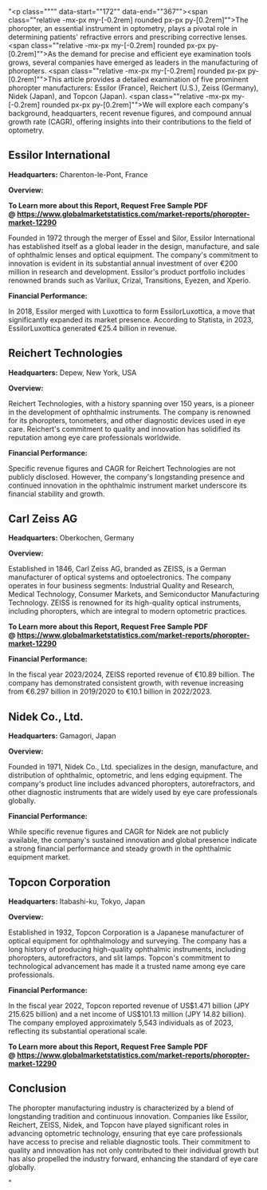 "<p class="""" data-start=""172"" data-end=""367""><span class=""relative -mx-px my-[-0.2rem] rounded px-px py-[0.2rem]"">The phoropter, an essential instrument in optometry, plays a pivotal role in determining patients' refractive errors and prescribing corrective lenses.</span> <span class=""relative -mx-px my-[-0.2rem] rounded px-px py-[0.2rem]"">As the demand for precise and efficient eye examination tools grows, several companies have emerged as leaders in the manufacturing of phoropters.</span> <span class=""relative -mx-px my-[-0.2rem] rounded px-px py-[0.2rem]"">This article provides a detailed examination of five prominent phoropter manufacturers: Essilor (France), Reichert (U.S.), Zeiss (Germany), Nidek (Japan), and Topcon (Japan).</span> <span class=""relative -mx-px my-[-0.2rem] rounded px-px py-[0.2rem]"">We will explore each company's background, headquarters, recent revenue figures, and compound annual growth rate (CAGR), offering insights into their contributions to the field of optometry.</span></p>
<h2 class="""" data-start=""369"" data-end=""393"">Essilor International</h2>
<p class="""" data-start=""395"" data-end=""494""><strong data-start=""395"" data-end=""412"">Headquarters:</strong> <span class=""relative -mx-px my-[-0.2rem] rounded px-px py-[0.2rem]"">Charenton-le-Pont, France</span></p>
<p class="""" data-start=""496"" data-end=""509""><strong data-start=""496"" data-end=""509"">Overview:</strong></p>
<p class="""" data-start=""496"" data-end=""509""><strong data-start=""496"" data-end=""509""><strong>To Learn more about this Report, Request Free Sample PDF @&nbsp;<a href=""https://www.globalmarketstatistics.com/market-reports/phoropter-market-12290"">https://www.globalmarketstatistics.com/market-reports/phoropter-market-12290</a></strong></strong></p>
<p class="""" data-start=""511"" data-end=""710""><span class=""relative -mx-px my-[-0.2rem] rounded px-px py-[0.2rem]"">Founded in 1972 through the merger of Essel and Silor, Essilor International has established itself as a global leader in the design, manufacture, and sale of ophthalmic lenses and optical equipment.</span> <span class=""relative -mx-px my-[-0.2rem] rounded px-px py-[0.2rem]"">The company's commitment to innovation is evident in its substantial annual investment of over &euro;200 million in research and development.</span> <span class=""relative -mx-px my-[-0.2rem] rounded px-px py-[0.2rem]"">Essilor's product portfolio includes renowned brands such as Varilux, Crizal, Transitions, Eyezen, and Xperio.</span></p>
<p class="""" data-start=""712"" data-end=""738""><strong data-start=""712"" data-end=""738"">Financial Performance:</strong></p>
<p class="""" data-start=""740"" data-end=""905""><span class=""relative -mx-px my-[-0.2rem] rounded px-px py-[0.2rem]"">In 2018, Essilor merged with Luxottica to form EssilorLuxottica, a move that significantly expanded its market presence.</span> <span class=""relative -mx-px my-[-0.2rem] rounded px-px py-[0.2rem]"">According to Statista, in 2023, EssilorLuxottica generated &euro;25.4 billion in revenue.</span> </p>
<h2 class="""" data-start=""907"" data-end=""931"">Reichert Technologies</h2>
<p class="""" data-start=""933"" data-end=""1036""><strong data-start=""933"" data-end=""950"">Headquarters:</strong> <span class=""relative -mx-px my-[-0.2rem] rounded px-px py-[0.2rem]"">Depew, New York, USA</span></p>
<p class="""" data-start=""1038"" data-end=""1051""><strong data-start=""1038"" data-end=""1051"">Overview:</strong></p>
<p class="""" data-start=""1053"" data-end=""1218""><span class=""relative -mx-px my-[-0.2rem] rounded px-px py-[0.2rem]"">Reichert Technologies, with a history spanning over 150 years, is a pioneer in the development of ophthalmic instruments.</span> <span class=""relative -mx-px my-[-0.2rem] rounded px-px py-[0.2rem]"">The company is renowned for its phoropters, tonometers, and other diagnostic devices used in eye care.</span> <span class=""relative -mx-px my-[-0.2rem] rounded px-px py-[0.2rem]"">Reichert's commitment to quality and innovation has solidified its reputation among eye care professionals worldwide.</span></p>
<p class="""" data-start=""1220"" data-end=""1246""><strong data-start=""1220"" data-end=""1246"">Financial Performance:</strong></p>
<p class="""" data-start=""1248"" data-end=""1373""><span class=""relative -mx-px my-[-0.2rem] rounded px-px py-[0.2rem]"">Specific revenue figures and CAGR for Reichert Technologies are not publicly disclosed.</span> <span class=""relative -mx-px my-[-0.2rem] rounded px-px py-[0.2rem]"">However, the company's longstanding presence and continued innovation in the ophthalmic instrument market underscore its financial stability and growth.</span></p>
<h2 class="""" data-start=""1375"" data-end=""1391"">Carl Zeiss AG</h2>
<p class="""" data-start=""1393"" data-end=""1496""><strong data-start=""1393"" data-end=""1410"">Headquarters:</strong> <span class=""relative -mx-px my-[-0.2rem] rounded px-px py-[0.2rem]"">Oberkochen, Germany</span></p>
<p class="""" data-start=""1498"" data-end=""1511""><strong data-start=""1498"" data-end=""1511"">Overview:</strong></p>
<p class="""" data-start=""1513"" data-end=""1718""><span class=""relative -mx-px my-[-0.2rem] rounded px-px py-[0.2rem]"">Established in 1846, Carl Zeiss AG, branded as ZEISS, is a German manufacturer of optical systems and optoelectronics.</span> <span class=""relative -mx-px my-[-0.2rem] rounded px-px py-[0.2rem]"">The company operates in four business segments: Industrial Quality and Research, Medical Technology, Consumer Markets, and Semiconductor Manufacturing Technology.</span> <span class=""relative -mx-px my-[-0.2rem] rounded px-px py-[0.2rem]"">ZEISS is renowned for its high-quality optical instruments, including phoropters, which are integral to modern optometric practices.</span></p>
<p class="""" data-start=""1513"" data-end=""1718""><span class=""relative -mx-px my-[-0.2rem] rounded px-px py-[0.2rem]""><strong>To Learn more about this Report, Request Free Sample PDF @&nbsp;<a href=""https://www.globalmarketstatistics.com/market-reports/phoropter-market-12290"">https://www.globalmarketstatistics.com/market-reports/phoropter-market-12290</a></strong></span></p>
<p class="""" data-start=""1720"" data-end=""1746""><strong data-start=""1720"" data-end=""1746"">Financial Performance:</strong></p>
<p class="""" data-start=""1748"" data-end=""1913""><span class=""relative -mx-px my-[-0.2rem] rounded px-px py-[0.2rem]"">In the fiscal year 2023/2024, ZEISS reported revenue of &euro;10.89 billion.</span> <span class=""relative -mx-px my-[-0.2rem] rounded px-px py-[0.2rem]"">The company has demonstrated consistent growth, with revenue increasing from &euro;6.297 billion in 2019/2020 to &euro;10.1 billion in 2022/2023.</span></p>
<h2 class="""" data-start=""1915"" data-end=""1933"">Nidek Co., Ltd.</h2>
<p class="""" data-start=""1935"" data-end=""2038""><strong data-start=""1935"" data-end=""1952"">Headquarters:</strong> <span class=""relative -mx-px my-[-0.2rem] rounded px-px py-[0.2rem]"">Gamagori, Japan</span></p>
<p class="""" data-start=""2040"" data-end=""2053""><strong data-start=""2040"" data-end=""2053"">Overview:</strong></p>
<p class="""" data-start=""2055"" data-end=""2180""><span class=""relative -mx-px my-[-0.2rem] rounded px-px py-[0.2rem]"">Founded in 1971, Nidek Co., Ltd. specializes in the design, manufacture, and distribution of ophthalmic, optometric, and lens edging equipment.</span> <span class=""relative -mx-px my-[-0.2rem] rounded px-px py-[0.2rem]"">The company's product line includes advanced phoropters, autorefractors, and other diagnostic instruments that are widely used by eye care professionals globally.</span></p>
<p class="""" data-start=""2182"" data-end=""2208""><strong data-start=""2182"" data-end=""2208"">Financial Performance:</strong></p>
<p class="""" data-start=""2210"" data-end=""2295""><span class=""relative -mx-px my-[-0.2rem] rounded px-px py-[0.2rem]"">While specific revenue figures and CAGR for Nidek are not publicly available, the company's sustained innovation and global presence indicate a strong financial performance and steady growth in the ophthalmic equipment market.</span></p>
<h2 class="""" data-start=""2297"" data-end=""2318"">Topcon Corporation</h2>
<p class="""" data-start=""2320"" data-end=""2423""><strong data-start=""2320"" data-end=""2337"">Headquarters:</strong> <span class=""relative -mx-px my-[-0.2rem] rounded px-px py-[0.2rem]"">Itabashi-ku, Tokyo, Japan</span></p>
<p class="""" data-start=""2425"" data-end=""2438""><strong data-start=""2425"" data-end=""2438"">Overview:</strong></p>
<p class="""" data-start=""2440"" data-end=""2645""><span class=""relative -mx-px my-[-0.2rem] rounded px-px py-[0.2rem]"">Established in 1932, Topcon Corporation is a Japanese manufacturer of optical equipment for ophthalmology and surveying.</span> <span class=""relative -mx-px my-[-0.2rem] rounded px-px py-[0.2rem]"">The company has a long history of producing high-quality ophthalmic instruments, including phoropters, autorefractors, and slit lamps.</span> <span class=""relative -mx-px my-[-0.2rem] rounded px-px py-[0.2rem]"">Topcon's commitment to technological advancement has made it a trusted name among eye care professionals.</span> </p>
<p class="""" data-start=""2647"" data-end=""2673""><strong data-start=""2647"" data-end=""2673"">Financial Performance:</strong></p>
<p class="""" data-start=""2675"" data-end=""2840""><span class=""relative -mx-px my-[-0.2rem] rounded px-px py-[0.2rem]"">In the fiscal year 2022, Topcon reported revenue of US$1.471 billion (JPY 215.625 billion) and a net income of US$101.13 million (JPY 14.82 billion).</span> <span class=""relative -mx-px my-[-0.2rem] rounded px-px py-[0.2rem]"">The company employed approximately 5,543 individuals as of 2023, reflecting its substantial operational scale.</span> </p>
<p class="""" data-start=""2675"" data-end=""2840""><strong>To Learn more about this Report, Request Free Sample PDF @&nbsp;<a href=""https://www.globalmarketstatistics.com/market-reports/phoropter-market-12290"">https://www.globalmarketstatistics.com/market-reports/phoropter-market-12290</a></strong></p>
<h2 class="""" data-start=""2842"" data-end=""2855"">Conclusion</h2>
<p class="""" data-start=""2857"" data-end=""3022""><span class=""relative -mx-px my-[-0.2rem] rounded px-px py-[0.2rem]"">The phoropter manufacturing industry is characterized by a blend of longstanding tradition and continuous innovation.</span> <span class=""relative -mx-px my-[-0.2rem] rounded px-px py-[0.2rem]"">Companies like Essilor, Reichert, ZEISS, Nidek, and Topcon have played significant roles in advancing optometric technology, ensuring that eye care professionals have access to precise and reliable diagnostic tools.</span> <span class=""relative -mx-px my-[-0.2rem] rounded px-px py-[0.2rem]"">Their commitment to quality and innovation has not only contributed to their individual growth but has also propelled the industry forward, enhancing the standard of eye care globally.</span></p>"
